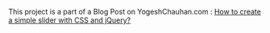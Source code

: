 This project is a part of a Blog Post on YogeshChauhan.com : <a href="https://www.yogeshchauhan.com/how-to-create-a-simple-slider-with-css-and-jquery/" target="_blank">How to create a simple slider with CSS and jQuery?</a>
